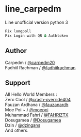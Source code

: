 # line_carpedm
Line unofficial version python 3

```sh
Fix longpoll
Fix Login with QR & Authtoken
```

## Author
Carpedm / [@carpedm20](https://github.com/carpedm20)  
Fadhiil Rachman / [@fadhiilrachman](https://www.instagram.com/fadhiilrachman)

## Support
All Hello World Members :  
Zero Cool / [@crash-override404](https://github.com/crash-override404)  
Fauzan Ardhana / [@fauzanardh](https://github.com/fauzanardh)  
Moe Poi ~ / [@moepoi](https://github.com/moepoi)  
Muhammad Fahri / [@FAHRIZTX](https://github.com/FAHRIZTX)  
Dosugamea / [@Dosugamea](https://github.com/Dosugamea)  
Dzin / [@dzingans](https://github.com/dzingans)  
And others.
